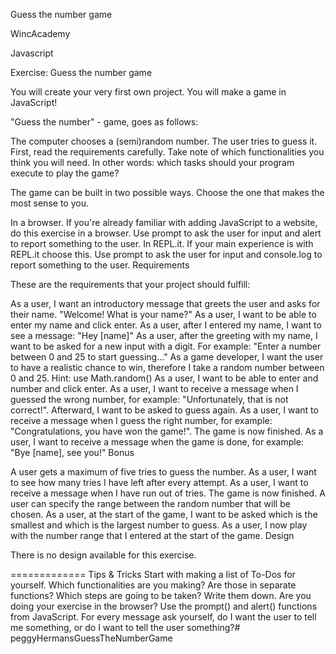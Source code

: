 Guess the number game

WincAcademy

Javascript

Exercise: Guess the number game

You will create your very first own project. You will make a game in JavaScript!

"Guess the number" - game, goes as follows:

The computer chooses a (semi)random number. The user tries to guess it.
First, read the requirements carefully. Take note of which functionalities you think you will need. In other words: which tasks should your program execute to play the game?

The game can be built in two possible ways. Choose the one that makes the most sense to you.

In a browser. If you're already familiar with adding JavaScript to a website, do this exercise in a browser. Use prompt to ask the user for input and alert to report something to the user.
In REPL.it. If your main experience is with REPL.it choose this. Use prompt to ask the user for input and console.log to report something to the user.
Requirements

These are the requirements that your project should fulfill:

As a user, I want an introductory message that greets the user and asks for their name. "Welcome! What is your name?"
As a user, I want to be able to enter my name and click enter.
As a user, after I entered my name, I want to see a message: "Hey [name]"
As a user, after the greeting with my name, I want to be asked for a new input with a digit. For example: "Enter a number between 0 and 25 to start guessing..."
As a game developer, I want the user to have a realistic chance to win, therefore I take a random number between 0 and 25. Hint: use Math.random()
As a user, I want to be able to enter and number and click enter.
As a user, I want to receive a message when I guessed the wrong number, for example: "Unfortunately, that is not correct!". Afterward, I want to be asked to guess again.
As a user, I want to receive a message when I guess the right number, for example: "Congratulations, you have won the game!". The game is now finished.
As a user, I want to receive a message when the game is done, for example: "Bye [name], see you!"
Bonus

A user gets a maximum of five tries to guess the number.
As a user, I want to see how many tries I have left after every attempt.
As a user, I want to receive a message when I have run out of tries. The game is now finished.
A user can specify the range between the random number that will be chosen.
As a user, at the start of the game, I want to be asked which is the smallest and which is the largest number to guess.
As a user, I now play with the number range that I entered at the start of the game.
Design 

There is no design available for this exercise.

=============
Tips & Tricks 
Start with making a list of To-Dos for yourself. Which functionalities are you making? Are those in separate functions? Which steps are going to be taken? Write them down.
Are you doing your exercise in the browser? Use the prompt() and alert() functions from JavaScript. For every message ask yourself, do I want the user to tell me something, or do I want to tell the user something?# peggyHermansGuessTheNumberGame
